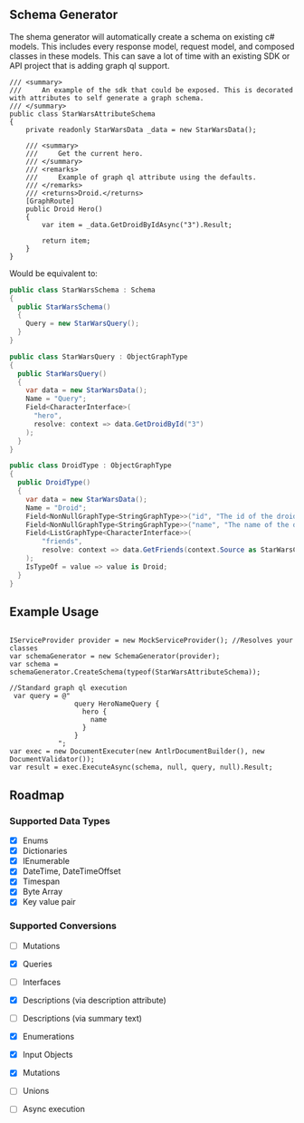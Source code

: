 ## Schema Generator
The shema generator will automatically create a schema on existing c# models. This includes every response model, request model, and composed classes in these models. This can save a lot of time with an existing SDK or API project that is adding graph ql support.

```
/// <summary>
///     An example of the sdk that could be exposed. This is decorated with attributes to self generate a graph schema. 
/// </summary>
public class StarWarsAttributeSchema
{
    private readonly StarWarsData _data = new StarWarsData();

    /// <summary>
    ///     Get the current hero.
    /// </summary>
    /// <remarks>
    ///     Example of graph ql attribute using the defaults.
    /// </remarks>
    /// <returns>Droid.</returns>
    [GraphRoute]
    public Droid Hero()
    {
        var item = _data.GetDroidByIdAsync("3").Result;

        return item;
    }
}
```

Would be equivalent to:


```csharp
public class StarWarsSchema : Schema
{
  public StarWarsSchema()
  {
    Query = new StarWarsQuery();
  }
}

public class StarWarsQuery : ObjectGraphType
{
  public StarWarsQuery()
  {
    var data = new StarWarsData();
    Name = "Query";
    Field<CharacterInterface>(
      "hero",
      resolve: context => data.GetDroidById("3")
    );
  }
}

public class DroidType : ObjectGraphType
{
  public DroidType()
  {
    var data = new StarWarsData();
    Name = "Droid";
    Field<NonNullGraphType<StringGraphType>>("id", "The id of the droid.");
    Field<NonNullGraphType<StringGraphType>>("name", "The name of the droid.");
    Field<ListGraphType<CharacterInterface>>(
        "friends",
        resolve: context => data.GetFriends(context.Source as StarWarsCharacter)
    );
    IsTypeOf = value => value is Droid;
  }
}
```

## Example Usage

```

IServiceProvider provider = new MockServiceProvider(); //Resolves your classes
var schemaGenerator = new SchemaGenerator(provider);
var schema = schemaGenerator.CreateSchema(typeof(StarWarsAttributeSchema));

//Standard graph ql execution
 var query = @"
                query HeroNameQuery {
                  hero {
                    name
                  }
                }
            ";
var exec = new DocumentExecuter(new AntlrDocumentBuilder(), new DocumentValidator());
var result = exec.ExecuteAsync(schema, null, query, null).Result;

```

## Roadmap

### Supported Data Types
- [x] Enums
- [x] Dictionaries
- [x] IEnumerable
- [x] DateTime, DateTimeOffset
- [x] Timespan
- [x] Byte Array
- [x] Key value pair

### Supported Conversions
- [ ] Mutations
- [x] Queries
- [ ] Interfaces
- [x] Descriptions (via description attribute)
- [ ] Descriptions (via summary text)
- [x] Enumerations
- [x] Input Objects
- [x] Mutations
- [ ] Unions
- [ ] Async execution

